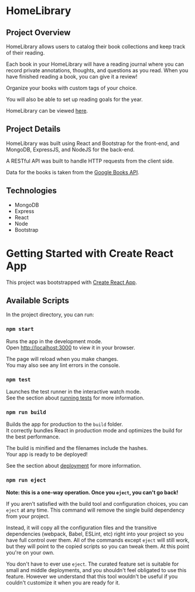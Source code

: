 # HomeLibrary

## Project Overview
HomeLibrary allows users to catalog their book collections and keep track of their reading.

Each book in your HomeLibrary will have a reading journal where you can record private annotations, thoughts, and questions as you read.
When you have finished reading a book, you can give it a review!

Organize your books with custom tags of your choice.

You will also be able to set up reading goals for the year.

HomeLibrary can be viewed [here](https://yourhomelibrary.herokuapp.com/home).

## Project Details
HomeLibrary was built using React and Bootstrap for the front-end, and MongoDB, ExpressJS, and NodeJS for the back-end.

A RESTful API was built to handle HTTP requests from the client side.

Data for the books is taken from the [Google Books API](https://developers.google.com/books).

## Technologies
- MongoDB
- Express
- React
- Node
- Bootstrap

# Getting Started with Create React App

This project was bootstrapped with [Create React App](https://github.com/facebook/create-react-app).

## Available Scripts

In the project directory, you can run:

### `npm start`

Runs the app in the development mode.\
Open [http://localhost:3000](http://localhost:3000) to view it in your browser.

The page will reload when you make changes.\
You may also see any lint errors in the console.

### `npm test`

Launches the test runner in the interactive watch mode.\
See the section about [running tests](https://facebook.github.io/create-react-app/docs/running-tests) for more information.

### `npm run build`

Builds the app for production to the `build` folder.\
It correctly bundles React in production mode and optimizes the build for the best performance.

The build is minified and the filenames include the hashes.\
Your app is ready to be deployed!

See the section about [deployment](https://facebook.github.io/create-react-app/docs/deployment) for more information.

### `npm run eject`

**Note: this is a one-way operation. Once you `eject`, you can't go back!**

If you aren't satisfied with the build tool and configuration choices, you can `eject` at any time. This command will remove the single build dependency from your project.

Instead, it will copy all the configuration files and the transitive dependencies (webpack, Babel, ESLint, etc) right into your project so you have full control over them. All of the commands except `eject` will still work, but they will point to the copied scripts so you can tweak them. At this point you're on your own.

You don't have to ever use `eject`. The curated feature set is suitable for small and middle deployments, and you shouldn't feel obligated to use this feature. However we understand that this tool wouldn't be useful if you couldn't customize it when you are ready for it.
